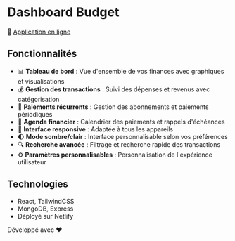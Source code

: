 # Dashboard Budget

🚀 [Application en ligne](https://cdabudget.netlify.app/dashboard)

## Fonctionnalités

- 📊 **Tableau de bord** : Vue d'ensemble de vos finances avec graphiques et visualisations
- 💰 **Gestion des transactions** : Suivi des dépenses et revenus avec catégorisation
- 🔄 **Paiements récurrents** : Gestion des abonnements et paiements périodiques
- 📅 **Agenda financier** : Calendrier des paiements et rappels d'échéances
- 📱 **Interface responsive** : Adaptée à tous les appareils
- 🌓 **Mode sombre/clair** : Interface personnalisable selon vos préférences
- 🔍 **Recherche avancée** : Filtrage et recherche rapide des transactions
- ⚙️ **Paramètres personnalisables** : Personnalisation de l'expérience utilisateur

## Technologies

- React, TailwindCSS
- MongoDB, Express
- Déployé sur Netlify

Développé avec ❤️
